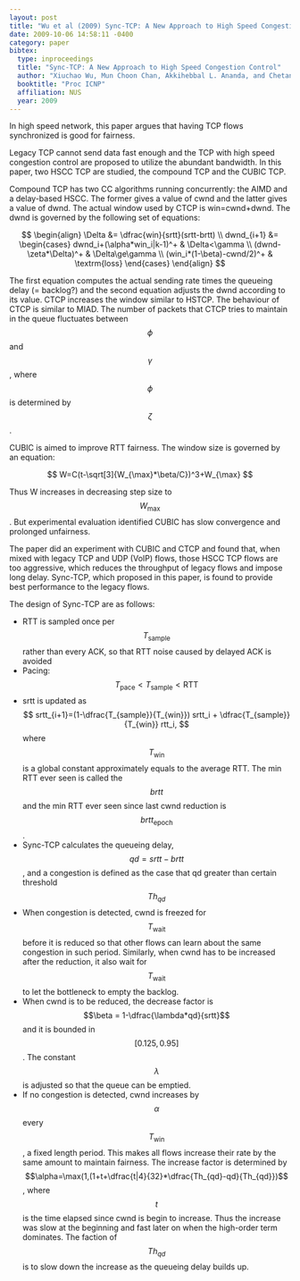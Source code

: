 ```yaml
---
layout: post
title: "Wu et al (2009) Sync-TCP: A New Approach to High Speed Congestion Control (ICNP)"
date: 2009-10-06 14:58:11 -0400
category: paper
bibtex:
  type: inproceedings
  title: "Sync-TCP: A New Approach to High Speed Congestion Control"
  author: "Xiuchao Wu, Mun Choon Chan, Akkihebbal L. Ananda, and Chetan Ganjihal"
  booktitle: "Proc ICNP"
  affiliation: NUS
  year: 2009
---
```

In high speed network, this paper argues that having TCP flows synchronized is good for fairness.

Legacy TCP cannot send data fast enough and the TCP with high speed congestion
control are proposed to utilize the abundant bandwidth. In this paper, two HSCC
TCP are studied, the compound TCP and the CUBIC TCP.

Compound TCP has two CC algorithms running concurrently: the AIMD and a
delay-based HSCC. The former gives a value of cwnd and the latter gives a value
of dwnd. The actual window used by CTCP is win=cwnd+dwnd. The dwnd is governed
by the following set of equations:

$$
\begin{align}
\Delta &= \dfrac{win}{srtt}(srtt-brtt) \\
dwnd_{i+1} &= \begin{cases}
  dwnd_i+(\alpha*win_i|k-1)^+ & \Delta<\gamma \\
  (dwnd-\zeta*\Delta)^+ & \Delta\ge\gamma \\
  (win_i*(1-\beta)-cwnd/2)^+ & \textrm{loss}
\end{cases}
\end{align}
$$

The first equation computes the actual sending rate times the queueing delay (=
backlog?) and the second equation adjusts the dwnd according to its value. CTCP
increases the window similar to HSTCP. The behaviour of CTCP is similar to
MIAD. The number of packets that CTCP tries to maintain in the queue fluctuates
between $$\phi$$ and $$\gamma$$, where $$\phi$$ is determined by $$\zeta$$.

CUBIC is aimed to improve RTT fairness. The window size is governed by an equation:  

$$ W=C(t-\sqrt[3]{W_{\max}*\beta/C})^3+W_{\max} $$

Thus W increases in decreasing step size to $$W_{\max}$$. But experimental
evaluation identified CUBIC has slow convergence and prolonged unfairness.

The paper did an experiment with CUBIC and CTCP and found that, when mixed with
legacy TCP and UDP (VoIP) flows, those HSCC TCP flows are too aggressive, which
reduces the throughput of legacy flows and impose long delay. Sync-TCP, which
proposed in this paper, is found to provide best performance to the legacy
flows.

The design of Sync-TCP are as follows:

  - RTT is sampled once per $$T_{\textrm{sample}}$$ rather than every ACK, so that
    RTT noise caused by delayed ACK is avoided
  - Pacing: $$T_{\textrm{pace}} < T_{\textrm{sample}} < \textrm{RTT}$$
  - srtt is updated as $$ srtt_{i+1}=(1-\dfrac{T_{sample}}{T_{win}}) srtt_i + \dfrac{T_{sample}}{T_{win}} rtt_i, $$
    where $$T_{\textrm{win}}$$ is a global constant approximately equals to the average RTT.
    The min RTT ever seen is called the $$brtt$$ and the min RTT ever seen since last
    cwnd reduction is $$brtt_{\textrm{epoch}}$$.
  - Sync-TCP calculates the queueing delay, $$qd=srtt-brtt$$, and a congestion is
    defined as the case that qd greater than certain threshold $$Th_{qd}$$
  - When congestion is detected, cwnd is freezed for $$T_{\textrm{wait}}$$ before it is
    reduced so that other flows can learn about the same congestion in such
    period. Similarly, when cwnd has to be increased after the reduction, it also
    wait for $$T_{\textrm{wait}}$$ to let the bottleneck to empty the backlog.
  - When cwnd is to be reduced, the decrease factor is $$\beta = 1-\dfrac{\lambda*qd}{srtt}$$
    and it is bounded in $$[0.125,0.95]$$. The constant $$\lambda$$ is adjusted so
    that the queue can be emptied.
  - If no congestion is detected, cwnd increases by $$\alpha$$ every $$T_{\textrm{win}}$$, a
    fixed length period. This makes all flows increase their rate by the same
    amount to maintain fairness. The increase factor is determined by
    $$\alpha=\max(1,(1+t+\dfrac{t|4}{32}*\dfrac{Th_{qd}-qd}{Th_{qd}})$$, where $$t$$ is
    the time elapsed since cwnd is begin to increase. Thus the increase was slow at
    the beginning and fast later on when the high-order term dominates. The faction
    of $$Th_{qd}$$ is to slow down the increase as the queueing delay builds up.

